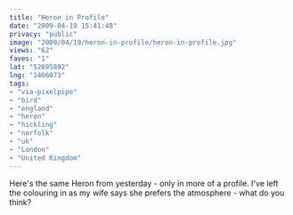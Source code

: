```yaml
---
title: "Heron in Profile"
date: "2009-04-19 15:41:48"
privacy: "public"
image: "2009/04/19/heron-in-profile/heron-in-profile.jpg"
views: "62"
faves: "1"
lat: "52695892"
lng: "1466073"
tags:
- "via-pixelpipe"
- "bird"
- "england"
- "heron"
- "hickling"
- "norfolk"
- "uk"
- "London"
- "United Kingdom"
---
```

Here's the same Heron from yesterday - only in more of a profile. I've left the colouring in as my wife says she prefers the atmosphere - what do you think?<a href="/photos/2009/04/19/heron-in-profile"></a>
